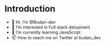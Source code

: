 # Introduction
- 👋 Hi, I’m @Budan-dev
- 👀 I’m interested in Full stack delopment
- 🌱 I’m currently learning JavaScript
- 📫 How to reach me on Twitter at budan_dev


